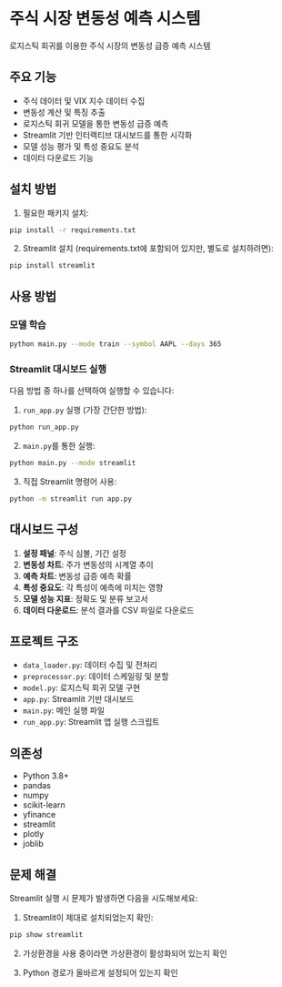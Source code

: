 # 주식 시장 변동성 예측 시스템

로지스틱 회귀를 이용한 주식 시장의 변동성 급증 예측 시스템

## 주요 기능

- 주식 데이터 및 VIX 지수 데이터 수집
- 변동성 계산 및 특징 추출
- 로지스틱 회귀 모델을 통한 변동성 급증 예측
- Streamlit 기반 인터랙티브 대시보드를 통한 시각화
- 모델 성능 평가 및 특성 중요도 분석
- 데이터 다운로드 기능

## 설치 방법

1. 필요한 패키지 설치:
```bash
pip install -r requirements.txt
```

2. Streamlit 설치 (requirements.txt에 포함되어 있지만, 별도로 설치하려면):
```bash
pip install streamlit
```

## 사용 방법

### 모델 학습
```bash
python main.py --mode train --symbol AAPL --days 365
```

### Streamlit 대시보드 실행
다음 방법 중 하나를 선택하여 실행할 수 있습니다:

1. `run_app.py` 실행 (가장 간단한 방법):
```bash
python run_app.py
```

2. `main.py`를 통한 실행:
```bash
python main.py --mode streamlit
```

3. 직접 Streamlit 명령어 사용:
```bash
python -m streamlit run app.py
```

## 대시보드 구성

1. **설정 패널**: 주식 심볼, 기간 설정
2. **변동성 차트**: 주가 변동성의 시계열 추이
3. **예측 차트**: 변동성 급증 예측 확률
4. **특성 중요도**: 각 특성이 예측에 미치는 영향
5. **모델 성능 지표**: 정확도 및 분류 보고서
6. **데이터 다운로드**: 분석 결과를 CSV 파일로 다운로드

## 프로젝트 구조

- `data_loader.py`: 데이터 수집 및 전처리
- `preprocessor.py`: 데이터 스케일링 및 분할
- `model.py`: 로지스틱 회귀 모델 구현
- `app.py`: Streamlit 기반 대시보드
- `main.py`: 메인 실행 파일
- `run_app.py`: Streamlit 앱 실행 스크립트

## 의존성

- Python 3.8+
- pandas
- numpy
- scikit-learn
- yfinance
- streamlit
- plotly
- joblib

## 문제 해결

Streamlit 실행 시 문제가 발생하면 다음을 시도해보세요:

1. Streamlit이 제대로 설치되었는지 확인:
```bash
pip show streamlit
```

2. 가상환경을 사용 중이라면 가상환경이 활성화되어 있는지 확인

3. Python 경로가 올바르게 설정되어 있는지 확인
